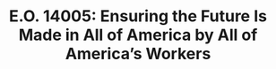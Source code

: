 ---
title: "E.O. 14005: Ensuring the Future Is Made in All of America by All of America’s Workers"
description: "Ensuring the Future is Made in All of America by All of America’s Workforce: The United States Government should, whenever possible, procure goods, products, materials, and services from sources that will help American businesses compete in strategic industries and help America's workers thrive."
url-link: "https://www.federalregister.gov/documents/2021/01/28/2021-02038/ensuring-the-future-is-made-in-all-of-america-by-all-of-americas-workers"
type: "HTML"
gov-only: "false"
is-external: "true"
publication-date: "January 01, 2021"
reading-time: "5"
resource-type: "Guidance"
filter: "p-filter"
audience: "contracts-acquisitions"
branded-offerings: "acquisition-policy-it-category"
---